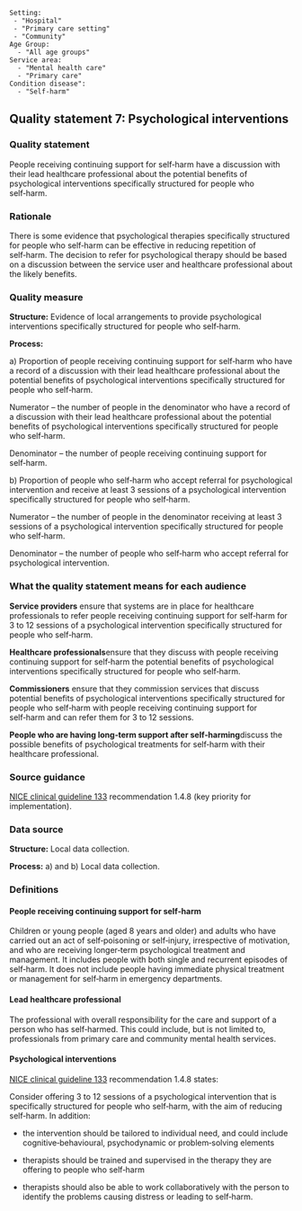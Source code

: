 ```
Setting:
 - "Hospital"
 - "Primary care setting"
 - "Community"
Age Group:
  - "All age groups"
Service area:
  - "Mental health care"
  - "Primary care"
Condition disease":
  - "Self-harm"

```
Quality statement 7: Psychological interventions
------------------------------------------------

### Quality statement

People receiving continuing support for self‑harm have a discussion with
their lead healthcare professional about the potential benefits of
psychological interventions specifically structured for people who
self‑harm.

### Rationale

There is some evidence that psychological therapies specifically
structured for people who self‑harm can be effective in reducing
repetition of self‑harm. The decision to refer for psychological therapy
should be based on a discussion between the service user and healthcare
professional about the likely benefits.

### Quality measure

**Structure:** Evidence of local arrangements to provide psychological
interventions specifically structured for people who self‑harm.

**Process:**

​a) Proportion of people receiving continuing support for self‑harm who
have a record of a discussion with their lead healthcare professional
about the potential benefits of psychological interventions specifically
structured for people who self‑harm.

Numerator – the number of people in the denominator who have a record of
a discussion with their lead healthcare professional about the potential
benefits of psychological interventions specifically structured for
people who self‑harm.

Denominator – the number of people receiving continuing support for
self‑harm.

​b) Proportion of people who self‑harm who accept referral for
psychological intervention and receive at least 3 sessions of a
psychological intervention specifically structured for people who
self‑harm.

Numerator – the number of people in the denominator receiving at least 3
sessions of a psychological intervention specifically structured for
people who self‑harm.

Denominator – the number of people who self‑harm who accept referral for
psychological intervention.

### What the quality statement means for each audience

**Service providers** ensure that systems are in place for healthcare
professionals to refer people receiving continuing support for self‑harm
for 3 to 12 sessions of a psychological intervention specifically
structured for people who self‑harm.

**Healthcare professionals**ensure that they discuss with people
receiving continuing support for self‑harm the potential benefits of
psychological interventions specifically structured for people who
self‑harm.

**Commissioners** ensure that they commission services that discuss
potential benefits of psychological interventions specifically
structured for people who self‑harm with people receiving continuing
support for self‑harm and can refer them for 3 to 12 sessions.

**People who are having long‑term support after self‑harming**discuss
the possible benefits of psychological treatments for self‑harm with
their healthcare professional.

### Source guidance

[NICE clinical guideline 133](/guidance/cg133) recommendation 1.4.8 (key
priority for implementation).

### Data source

**Structure:** Local data collection.

**Process:** a) and b) Local data collection.

### Definitions

#### People receiving continuing support for self‑harm

Children or young people (aged 8 years and older) and adults who have
carried out an act of self‑poisoning or self‑injury, irrespective of
motivation, and who are receiving longer‑term psychological treatment
and management. It includes people with both single and recurrent
episodes of self‑harm. It does not include people having immediate
physical treatment or management for self‑harm in emergency departments.

#### Lead healthcare professional

The professional with overall responsibility for the care and support of
a person who has self‑harmed. This could include, but is not limited to,
professionals from primary care and community mental health services.

#### Psychological interventions

[NICE clinical guideline 133](/guidance/cg133) recommendation 1.4.8
states:

Consider offering 3 to 12 sessions of a psychological intervention that
is specifically structured for people who self‑harm, with the aim of
reducing self‑harm. In addition:

-   the intervention should be tailored to individual need, and could
    include cognitive‑behavioural, psychodynamic or problem‑solving
    elements

-   therapists should be trained and supervised in the therapy they are
    offering to people who self‑harm

-   therapists should also be able to work collaboratively with the
    person to identify the problems causing distress or leading to
    self‑harm.
